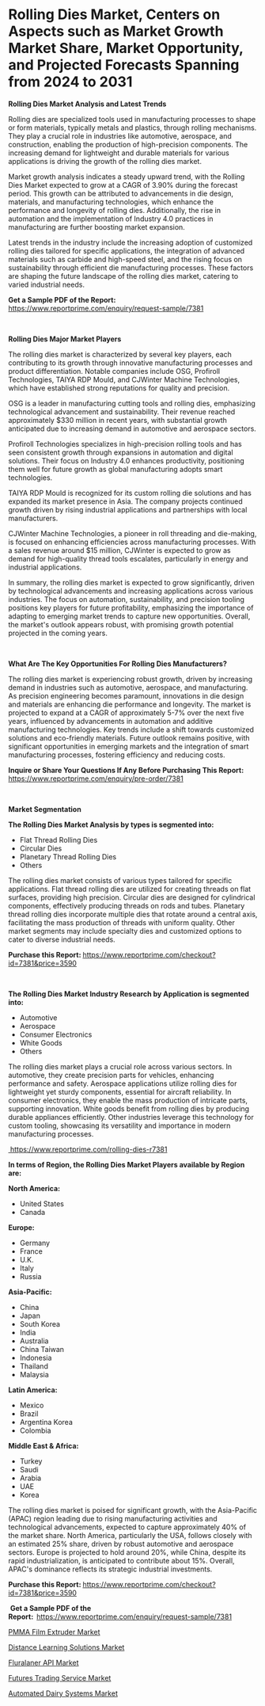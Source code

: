 <p><h1>Rolling Dies Market, Centers on Aspects such as Market Growth Market Share, Market Opportunity, and Projected Forecasts Spanning from 2024 to 2031</h1></p><p><strong>Rolling Dies Market Analysis and Latest Trends</strong></p>
<p><p>Rolling dies are specialized tools used in manufacturing processes to shape or form materials, typically metals and plastics, through rolling mechanisms. They play a crucial role in industries like automotive, aerospace, and construction, enabling the production of high-precision components. The increasing demand for lightweight and durable materials for various applications is driving the growth of the rolling dies market.</p><p>Market growth analysis indicates a steady upward trend, with the Rolling Dies Market expected to grow at a CAGR of 3.90% during the forecast period. This growth can be attributed to advancements in die design, materials, and manufacturing technologies, which enhance the performance and longevity of rolling dies. Additionally, the rise in automation and the implementation of Industry 4.0 practices in manufacturing are further boosting market expansion.</p><p>Latest trends in the industry include the increasing adoption of customized rolling dies tailored for specific applications, the integration of advanced materials such as carbide and high-speed steel, and the rising focus on sustainability through efficient die manufacturing processes. These factors are shaping the future landscape of the rolling dies market, catering to varied industrial needs.</p></p>
<p><strong>Get a Sample PDF of the Report:&nbsp;</strong> <a href="https://www.reportprime.com/enquiry/request-sample/7381">https://www.reportprime.com/enquiry/request-sample/7381</a></p>
<p>&nbsp;</p>
<p><strong>Rolling Dies Major Market Players</strong></p>
<p><p>The rolling dies market is characterized by several key players, each contributing to its growth through innovative manufacturing processes and product differentiation. Notable companies include OSG, Profiroll Technologies, TAIYA RDP Mould, and CJWinter Machine Technologies, which have established strong reputations for quality and precision.</p><p>OSG is a leader in manufacturing cutting tools and rolling dies, emphasizing technological advancement and sustainability. Their revenue reached approximately $330 million in recent years, with substantial growth anticipated due to increasing demand in automotive and aerospace sectors.</p><p>Profiroll Technologies specializes in high-precision rolling tools and has seen consistent growth through expansions in automation and digital solutions. Their focus on Industry 4.0 enhances productivity, positioning them well for future growth as global manufacturing adopts smart technologies.</p><p>TAIYA RDP Mould is recognized for its custom rolling die solutions and has expanded its market presence in Asia. The company projects continued growth driven by rising industrial applications and partnerships with local manufacturers.</p><p>CJWinter Machine Technologies, a pioneer in roll threading and die-making, is focused on enhancing efficiencies across manufacturing processes. With a sales revenue around $15 million, CJWinter is expected to grow as demand for high-quality thread tools escalates, particularly in energy and industrial applications.</p><p>In summary, the rolling dies market is expected to grow significantly, driven by technological advancements and increasing applications across various industries. The focus on automation, sustainability, and precision tooling positions key players for future profitability, emphasizing the importance of adapting to emerging market trends to capture new opportunities. Overall, the market's outlook appears robust, with promising growth potential projected in the coming years.</p></p>
<p>&nbsp;</p>
<p><strong>What Are The Key Opportunities For Rolling Dies Manufacturers?</strong></p>
<p><p>The rolling dies market is experiencing robust growth, driven by increasing demand in industries such as automotive, aerospace, and manufacturing. As precision engineering becomes paramount, innovations in die design and materials are enhancing die performance and longevity. The market is projected to expand at a CAGR of approximately 5-7% over the next five years, influenced by advancements in automation and additive manufacturing technologies. Key trends include a shift towards customized solutions and eco-friendly materials. Future outlook remains positive, with significant opportunities in emerging markets and the integration of smart manufacturing processes, fostering efficiency and reducing costs.</p></p>
<p><strong>Inquire or Share Your Questions If Any Before Purchasing This Report:</strong> <a href="https://www.reportprime.com/enquiry/pre-order/7381">https://www.reportprime.com/enquiry/pre-order/7381</a></p>
<p>&nbsp;</p>
<p><strong>Market Segmentation</strong></p>
<p><strong>The Rolling Dies Market Analysis by types is segmented into:</strong></p>
<p><ul><li>Flat Thread Rolling Dies</li><li>Circular Dies</li><li>Planetary Thread Rolling Dies</li><li>Others</li></ul></p>
<p><p>The rolling dies market consists of various types tailored for specific applications. Flat thread rolling dies are utilized for creating threads on flat surfaces, providing high precision. Circular dies are designed for cylindrical components, effectively producing threads on rods and tubes. Planetary thread rolling dies incorporate multiple dies that rotate around a central axis, facilitating the mass production of threads with uniform quality. Other market segments may include specialty dies and customized options to cater to diverse industrial needs.</p></p>
<p><strong>Purchase this Report:&nbsp;</strong><a href="https://www.reportprime.com/checkout?id=7381&price=3590">https://www.reportprime.com/checkout?id=7381&price=3590</a></p>
<p>&nbsp;</p>
<p><strong>The Rolling Dies Market Industry Research by Application is segmented into:</strong></p>
<p><ul><li>Automotive</li><li>Aerospace</li><li>Consumer Electronics</li><li>White Goods</li><li>Others</li></ul></p>
<p><p>The rolling dies market plays a crucial role across various sectors. In automotive, they create precision parts for vehicles, enhancing performance and safety. Aerospace applications utilize rolling dies for lightweight yet sturdy components, essential for aircraft reliability. In consumer electronics, they enable the mass production of intricate parts, supporting innovation. White goods benefit from rolling dies by producing durable appliances efficiently. Other industries leverage this technology for custom tooling, showcasing its versatility and importance in modern manufacturing processes.</p></p>
<p><a href="https://www.reportprime.com/rolling-dies-r7381">&nbsp;https://www.reportprime.com/rolling-dies-r7381</a></p>
<p><strong>In terms of Region, the Rolling Dies Market Players available by Region are:</strong></p>
<p>
    <p> <strong> North America: </strong>
        <ul>
            <li>United States</li>
            <li>Canada</li>
        </ul>
        </p> 
    <p> <strong> Europe: </strong>
        <ul>
            <li>Germany</li>
            <li>France</li>
            <li>U.K.</li>
            <li>Italy</li>
            <li>Russia</li>
        </ul>
        </p> 
    <p> <strong> Asia-Pacific: </strong>
        <ul>
            <li>China</li>
            <li>Japan</li>
            <li>South Korea</li>
            <li>India</li>
            <li>Australia</li>
            <li>China Taiwan</li>
            <li>Indonesia</li>
            <li>Thailand</li>
            <li>Malaysia</li>
        </ul>
        </p> 
    <p> <strong> Latin America: </strong>
        <ul>
            <li>Mexico</li>
            <li>Brazil</li>
            <li>Argentina Korea</li>
            <li>Colombia</li>
        </ul>
        </p> 
    <p> <strong> Middle East & Africa: </strong>
        <ul>
            <li>Turkey</li>
            <li>Saudi</li>
            <li>Arabia</li>
            <li>UAE</li>
            <li>Korea</li>
        </ul>
    </p>
    </p>
<p><p>The rolling dies market is poised for significant growth, with the Asia-Pacific (APAC) region leading due to rising manufacturing activities and technological advancements, expected to capture approximately 40% of the market share. North America, particularly the USA, follows closely with an estimated 25% share, driven by robust automotive and aerospace sectors. Europe is projected to hold around 20%, while China, despite its rapid industrialization, is anticipated to contribute about 15%. Overall, APAC's dominance reflects its strategic industrial investments.</p></p>
<p><strong>Purchase this Report: </strong><a href="https://www.reportprime.com/checkout?id=7381&price=3590">https://www.reportprime.com/checkout?id=7381&price=3590</a></p>
<p>&nbsp;<strong>Get a Sample PDF of the Report:&nbsp;&nbsp;</strong><a href="https://www.reportprime.com/enquiry/request-sample/7381">https://www.reportprime.com/enquiry/request-sample/7381</a></p>
<p><strong></strong></p>
<p><p><a href="https://issuu.com/reportprime-2/docs/pmma-film-extruder-market-size-2030_91bb642c715d2c">PMMA Film Extruder Market</a></p><p><a href="https://www.linkedin.com/pulse/distance-learning-solutions-market-outlook-complete-industry-rrhhc?trackingId=5L2zq0a1SZ%2BDULKMwCd3OQ%3D%3D">Distance Learning Solutions Market</a></p><p><a href="https://issuu.com/reportprime-2/docs/fluralaner-api-market-size-2030.ppt_91f212e0ec03f5">Fluralaner API Market</a></p><p><a href="https://medium.com/@trameciabutler45/futures-trading-service-market-forecasts-market-trends-and-impact-analysis-2024-2031-935f7125813f">Futures Trading Service Market</a></p><p><a href="https://www.linkedin.com/pulse/strategic-roadmap-success-global-automated-dairy-systems-market-m66vc?trackingId=F6YgPnC9StyVr9oEzXbEgQ%3D%3D">Automated Dairy Systems Market</a></p></p>